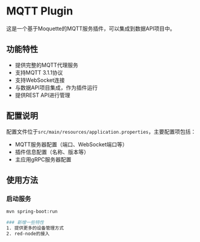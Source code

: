 # MQTT Plugin

这是一个基于Moquette的MQTT服务插件，可以集成到数据API项目中。

## 功能特性

- 提供完整的MQTT代理服务
- 支持MQTT 3.1.1协议
- 支持WebSocket连接
- 与数据API项目集成，作为插件运行
- 提供REST API进行管理

## 配置说明

配置文件位于`src/main/resources/application.properties`，主要配置项包括：

- MQTT服务器配置（端口、WebSocket端口等）
- 插件信息配置（名称、版本等）
- 主应用gRPC服务器配置

## 使用方法

### 启动服务

```bash
mvn spring-boot:run

### 新增一些特性
1. 提供更多的设备管理方式
2. red-node的接入